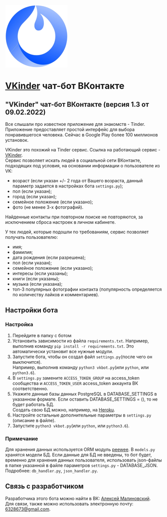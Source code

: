 ![Логотип бота](img/logo_small.png "VKinder чат-бот ВКонтакте") 
# [VKinder](https://vk.com/public209853496 "Сообщество VKinder") чат-бот ВКонтакте
## "VKinder" чат-бот ВКонтакте (версия 1.3 от 09.02.2022)

Все слышали про известное приложение для знакомств - Tinder. Приложение предоставляет простой интерфейс для выбора понравившегося человека. Сейчас в Google Play более 100 миллионов установок.

VKinder это похожий на Tinder сервис. Ссылка на работающий сервис - [VKinder](https://vk.com/public209853496 "Сообщество VKinder").  
Сервис позволяет искать людей в социальной сети ВКонтакте, подходящих под условия, на основании информации о пользователе из VK:
- возраст (если указан +/- 2 года от Вашего возраста, данный параметр задается в настройках бота `settings.py`);
- пол (если указан);
- город (если указан);
- семейное положение (если указано);
- фото (не менее 3-х фотографий).

Найденные контакты при повторном поиске не повторяются, за исключением сброса настроек в личном кабинете.

У тех людей, которые подошли по требованиям, сервис позволяет получать пользователю:
- имя;
- фамилия;
- дата рождения (если разрешена);
- пол (если указан);
- семейное положение (если указано);
- интересы (если указаны);
- книги (если указаны);
- музыка (если указана);
- топ-3 популярных фотографии контакта (популярность определяется по количеству лайков и комментариев).

## Настройки бота

### Настройка
1. Перейдите в папку с ботом
2. Установить зависимости из файла `requirements.txt`.
   Например, выполнив команду `pip install -r requirements.txt`. Это автоматически установит все нужные модули.
3. Запустите бота, чтобы он создал файл `settings.py`(после чего он выключится). <br>
   Например, выполнив команду `python3 vkbot.py`(или `python`, или `python3.6`).
4. В `settings.py` замените `ACCESS_TOKEN_GROUP` на access_token сообщества и `ACCESS_TOKEN_USER` access_token аккаунта ВК соответственно.
5. Укажите данные базы данных PostgreSQL в DATABASE_SETTINGS в указанном формате. Если оставить DATABASE_SETTINGS = (), то не будет работать БД. <br> Создать свою БД можно, например, на [Heroku](https://devcenter.heroku.com/articles/heroku-postgresql).
6. Настройте остальные дополнительные параметры в `settings.py` (описание в файле). 
7. Запустите `python3 vkbot.py`(или `python`, или `python3.6`).

### Примечание
Для хранения данных используется ORM модуль [peewee](http://docs.peewee-orm.com/en/latest/, 'ORM модуль peewee').
В `models.py` хранятся модели БД. Если данные для БД не введены, то бот будет, временно для хранения данных пользователя, использовать json-файлы в папке указанной в файле параметров `settings.py` - DATABASE_JSON. 
Подробнее: `db_handler.py`, `json_handler.py`.

## Связь с разработчиком
Разработчика этого бота можно найти в ВК: [Алексей Малиновский](https://vk.com/id59793098). <br>
Для связи, также можно использовать электронную почту: [6328673@gmail.com](6328673@gmail.com).

